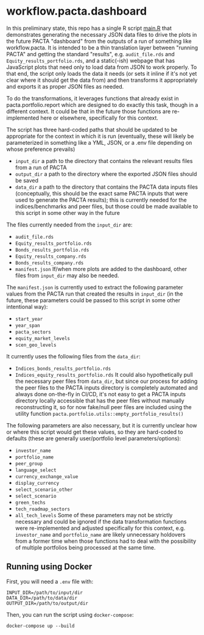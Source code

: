 # workflow.pacta.dashboard

In this preliminary state, this repo has a single R script [main.R](./main.R) that demonstrates generating the necessary JSON data files to drive the plots in the future PACTA "dashboard" from the outputs of a run of something like workflow.pacta. It is intended to be a thin translation layer between "running PACTA" and getting the standard "results", e.g. `audit_file.rds` and `Equity_results_portfolio.rds`, and a static(-ish) webpage that has JavaScript plots that need only to load data from JSON to work properly. To that end, the script only loads the data it needs (or sets it inline if it's not yet clear where it should get the data from) and then transforms it appropriately and exports it as proper JSON files as needed.

To do the transformations, it leverages functions that already exist in pacta.portfolio.report which are designed to do exactly this task, though in a different context. It could be that in the future those functions are re-implemented here or elsewhere, specifically for this context.

The script has three hard-coded paths that should be updated to be appropriate for the context in which it is run (eventually, these will likely be parameterized in something like a YML, JSON, or a .env file depending on whose preference prevails)
- `input_dir` a path to the directory that contains the relevant results files from a run of PACTA
- `output_dir` a path to the directory where the exported JSON files should be saved
- `data_dir`  a path to the directory that contains the PACTA data inputs files (conceptually, this should be the exact same PACTA inputs that were used to generate the PACTA results); this is currently needed for the indices/benchmarks and peer files, but those could be made available to this script in some other way in the future

The files currently needed from the `input_dir` are:
- `audit_file.rds`
- `Equity_results_portfolio.rds`
- `Bonds_results_portfolio.rds`
- `Equity_results_company.rds`
- `Bonds_results_company.rds`
- `manifest.json`
If/when more plots are added to the dashboard, other files from `input_dir` may also be needed.

The `manifest.json` is currently used to extract the following parameter values from the PACTA run that created the results in `input_dir` (in the future, these parameters could be passed to this script in some other intentional way):
- `start_year`
- `year_span`
- `pacta_sectors`
- `equity_market_levels`
- `scen_geo_levels`

It currently uses the following files from the `data_dir`:
- `Indices_bonds_results_portfolio.rds`
- `Indices_equity_results_portfolio.rds`
It could also hypothetically pull the necessary peer files from `data_dir`, but since our process for adding the peer files to the PACTA inputs directory is completely automated and always done on-the-fly in CI/CD, it's not easy to get a PACTA inputs directory locally accessible that has the peer files without manually reconstructing it, so for now fake/null peer files are included using the utility function `pacta.portfolio.utils::empty_portfolio_results()`

The following parameters are also necessary, but it is currently unclear how or where this script would get these values, so they are hard-coded to defaults (these are generally user/portfolio level parameters/options):
- `investor_name`
- `portfolio_name`
- `peer_group`
- `language_select`
- `currency_exchange_value`
- `display_currency`
- `select_scenario_other`
- `select_scenario`
- `green_techs`
- `tech_roadmap_sectors`
- `all_tech_levels`
Some of these parameters may not be strictly necessary and could be ignored if the data transformation functions were re-implemented and adjusted specifically for this context, e.g. `investor_name` and `portfolio_name` are likely unnecessary holdovers from a former time when those functions had to deal with the possibility of multiple portfolios being processed at the same time.

## Running using Docker

First, you will need a `.env` file with:
```
INPUT_DIR=/path/to/input/dir
DATA_DIR=/path/to/data/dir
OUTPUT_DIR=/path/to/output/dir
```

Then, you can run the script using `docker-compose`:
```
docker-compose up --build
```
